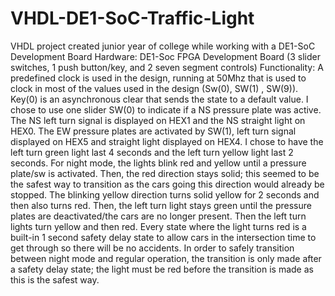 # VHDL-DE1-SoC-Traffic-Light
VHDL project created junior year of college while working with a DE1-SoC Development Board 
Hardware: DE1-Soc FPGA Development Board (3 slider switches, 1 push button/key, and 2 seven segment controls)
Functionality: A predefined clock is used in the design, running at 50Mhz that is used to clock in most of the values used in the design (Sw(0), SW(1) , SW(9)). Key(0) is an asynchronous clear that sends the state to a default value. I chose to use one slider SW(0) to indicate if a NS pressure plate was active. The NS left turn signal is displayed on HEX1 and the NS straight light on HEX0. The EW pressure plates are activated by SW(1), left turn signal displayed on HEX5 and straight light displayed on HEX4. I chose to have the left turn green light last 4 seconds and the left turn yellow light last 2 seconds. For night mode, the lights blink red and yellow until a pressure plate/sw is activated. Then, the red direction stays solid; this seemed to be the safest way to transition as the cars going this direction would already be stopped. The blinking yellow direction turns solid yellow for 2 seconds and then also turns red. Then, the left turn light stays green until the pressure plates are deactivated/the cars are no longer present. Then the left turn lights turn yellow and then red. Every state where the light turns red is a built-in 1 second safety delay state to allow cars in the intersection time to get through so there will be no accidents. In order to safely transition between night mode and regular operation, the transition is only made after a safety delay state; the light must be red before the transition is made as this is the safest way.
